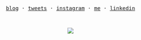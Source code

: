 <p align="center">
  <samp>
    <a href="https://igorvisi.com/posts/">blog</a> ·
    <a href="https://twitter.com/igorvisi">tweets</a> ·
    <a href="https://instagram.com/igorvisi">instagram</a> ·
    <a href="https://igorvisi.com">me</a> ·
    <a href="https://linkedin.com/in/igorvisi">linkedin</a>
  </samp>
</p>

</br>

<p align="center">
  <samp>
    <img src ="https://github-readme-stats.vercel.app/api/top-langs/?username=igorvisi&layout=compact&hide_border=true&langs_count=10&theme=graywhite&include_all_commits=true&count_private=true">
 </samp>

</p>
